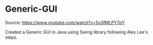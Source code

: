 # Generic-GUI
Source: https://www.youtube.com/watch?v=5o3fMLPY7qY

Created a Generic GUI in Java using Swing library following Alex Lee's steps. 
